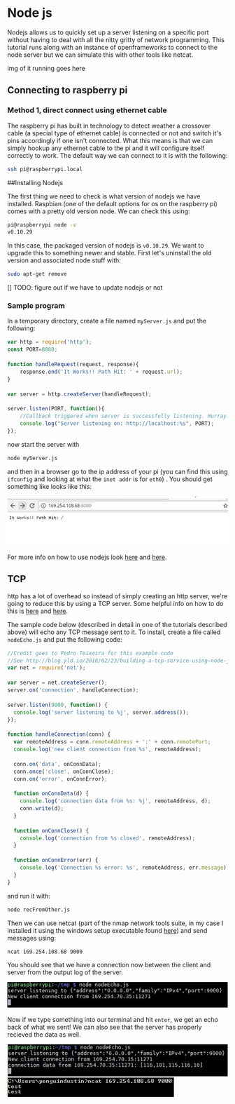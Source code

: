 # Node js

Nodejs allows us to quickly set up a server listening on a specific port without having to deal with all the nitty gritty of network programming. This tutorial runs along with an instance of openframeworks to connect to the node server but we can simulate this with other tools like netcat.

img of it running goes here

## Connecting to raspberry pi

### Method 1, direct connect using ethernet cable

The raspberry pi has built in technology to detect weather a crossover cable (a special type of ethernet cable) is connected or not and switch it's pins accordingly if one isn't connected. What this means is that we can simply hookup any ethernet cable to the pi and it will configure itself correctly to work. The default way we can connect to it is with the following:

```bash
ssh pi@raspberrypi.local
```

##Installing Nodejs

The first thing we need to check is what version of nodejs we have installed. Raspbian (one of the default options for os on the raspberry pi) comes with a pretty old version node. We can check this using:

```bash
pi@raspberrypi node -v
v0.10.29
```

In this case, the packaged version of nodejs is `v0.10.29`. We want to upgrade this to something newer and stable. First let's uninstall the old version and associated node stuff with:

```bash
sudo apt-get remove 
```

[] TODO: figure out if we have to update nodejs or not

### Sample program

In a temporary directory, create a file named `myServer.js` and put the following:

```js
var http = require('http');
const PORT=8080; 

function handleRequest(request, response){
    response.end('It Works!! Path Hit: ' + request.url);
}

var server = http.createServer(handleRequest);

server.listen(PORT, function(){
    //Callback triggered when server is successfully listening. Hurray!
    console.log("Server listening on: http://localhost:%s", PORT);
});
```

now start the server with

```bash
node myServer.js
```

and then in a browser go to the ip address of your pi (you can find this using `ifconfig` and looking at what the `inet addr` is for `eth0`) . You should get something like looks like this:

![Server Usage](./nodeServerUsage.JPG "Server Usage")

For more info on how to use nodejs look [here](http://blog.modulus.io/build-your-first-http-server-in-nodejs) and [here](http://nodeguide.com/beginner.html).

## TCP

http has a lot of overhead so instead of simply creating an http server, we're going to reduce this by using a TCP server. Some helpful info on how to do this is [here](http://blog.yld.io/2016/02/23/building-a-tcp-service-using-node-js/#.V_5vaPkrJhE) and [here](http://www.hacksparrow.com/tcp-socket-programming-in-node-js.html).

The sample code below (described in detail in one of the tutorials described above) will echo any TCP message sent to it. To install, create a file called `nodeEcho.js` and put the following code:

```js
//Credit goes to Pedro Teixeira for this example code 
//See http://blog.yld.io/2016/02/23/building-a-tcp-service-using-node-js/#.V_7nM_krJhF
var net = require('net');

var server = net.createServer();  
server.on('connection', handleConnection);

server.listen(9000, function() {  
  console.log('server listening to %j', server.address());
});

function handleConnection(conn) {  
  var remoteAddress = conn.remoteAddress + ':' + conn.remotePort;
  console.log('new client connection from %s', remoteAddress);

  conn.on('data', onConnData);
  conn.once('close', onConnClose);
  conn.on('error', onConnError);

  function onConnData(d) {
    console.log('connection data from %s: %j', remoteAddress, d);
    conn.write(d);
  }

  function onConnClose() {
    console.log('connection from %s closed', remoteAddress);
  }

  function onConnError(err) {
    console.log('Connection %s error: %s', remoteAddress, err.message);
  }
}
```

and run it with:

```bash
node recFromOther.js
```

Then we can use netcat (part of the nmap network tools suite, in my case I installed it using the windows setup executable found [here](https://nmap.org/download.html)) and send messages using:

```bash
ncat 169.254.108.68 9000
```

You should see that we have a connection now between the client and server from the output log of the server.

![Node Echo Server Client Connection](./nodeEchoServerOutput1.JPG "Node echo server client connection")

Now if we type something into our terminal and hit `enter`, we get an echo back of what we sent! We can also see that the server has properly recieved the data as well.

![Node Echo Server Client Echo](./nodeEchoServerOutput2.JPG "Node echo server client echo")
![Netcat Echo View](./nodeEchoServerOutput3.JPG "Netcat echo view")
